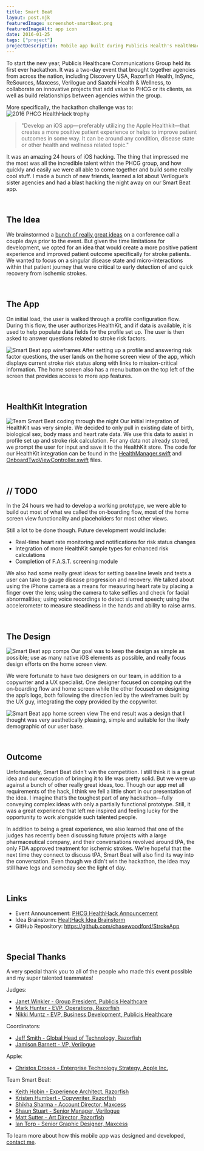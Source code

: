 ```yaml
---
title: Smart Beat
layout: post.njk
featuredImage: screenshot-smartBeat.png
featuredImageAlt: app icon
date: 2016-01-25
tags: ["project"]
projectDescription: Mobile app built during Publicis Health's HealthHack hackathon.
---
```


<div class="post-content">
    <p>
        To start the new year, Publicis Healthcare Communications Group held its first ever hackathon. It was a two-day event that brought together agencies from across the nation, including Discovery USA, Razorfish Health, InSync, ReSources, Maxcess, Verilogue and Saatchi Health & Wellness, to collaborate on innovative projects that add value to PHCG or its clients, as well as build relationships between agencies within the group.
    </p>
    <p>
        More specifically, the hackathon challenge was to:
        <img class="pull-right highlight" src="highlight-smartBeat-004.png" alt="2016 PHCG HealthHack trophy"/>
    </p>
    <blockquote cite="http://www.chasewoodford.com/resources/documents/PHCG_Health_Hack.pdf">
        <p>
            "Develop an iOS app&mdash;preferably utilizing the Apple Healthkit&mdash;that creates a more positive patient experience or helps to improve patient outcomes in some way. It can be around any condition, disease state or other health and wellness related topic."
        </p>
    </blockquote>
    <p>
        It was an amazing 24 hours of iOS hacking. The thing that impressed me the most was all the incredible talent within the PHCG group, and how quickly and easily we were all able to come together and build some really cool stuff. I made a bunch of new friends, learned a lot about Verilogue’s sister agencies and had a blast hacking the night away on our Smart Beat app.
    </p>
    <br/>
    <h2>
        The Idea
    </h2>
    <p>
        We brainstormed a <a href="http://www.chasewoodford.com/resources/documents/Health%20Hack%20Ideas.pdf" title="Idea brainstorm for HealthHack">bunch of really great ideas</a> on a conference call a couple days prior to the event. But given the time limitations for development, we opted for an idea that would create a more positive patient experience and improved patient outcome specifically for stroke patients. We wanted to focus on a singular disease state and micro-interactions within that patient journey that were critical to early detection of and quick recovery from ischemic strokes.
    </p>
    <br/>
    <h2>
        The App
    </h2>
    <p>
        On initial load, the user is walked through a profile configuration flow. During this flow, the user authorizes HealthKit, and if data is available, it is used to help populate data fields for the profile set up. The user is then asked to answer questions related to stroke risk factors.
    </p>
    <p>
        <img class="add-bottom highlight" src="highlight-smartBeat-001.png" alt="Smart Beat app wireframes"/>
        After setting up a profile and answering risk factor questions, the user lands on the home screen view of the app, which displays current stroke risk status along with links to mission-critical information. The home screen also has a menu button on the top left of the screen that provides access to more app features.
    </p>
    <br/>
    <h2>
        HealthKit Integration
    </h2>
    <p>
        <img class="pull-right highlight" src="highlight-smartBeat-005.png" alt="Team Smart Beat coding through the night"/>
        Our initial integration of HealthKit was very simple. We decided to only pull in existing date of birth, biological sex, body mass and heart rate data. We use this data to assist in profile set up and stroke risk calculation. For any data not already stored, we prompt the user for input and  save it to the HealthKit store. The code for our HealthKit integration can be found in the <a href="https://github.com/chasewoodford/StrokeApp/blob/master/StrokeApp/HealthManager.swift" title="HealthManager.swift">HealthManager.swift</a> and <a href="https://github.com/chasewoodford/StrokeApp/blob/master/StrokeApp/OnboardTwoViewController.swift" title="OnboardTwoViewController.swift">OnboardTwoViewController.swift</a> files.
    </p>
    <br/>
    <h2>
        // TODO
    </h2>
    <p>
        In the 24 hours we had to develop a working prototype, we were able to build out most of what we called the on-boarding flow, most of the home screen view functionality and placeholders for most other views.
    </p>
    <p>
        Still a lot to be done though. Future development would include:
    </p>
    <ul class="square">
        <li>Real-time heart rate monitoring and notifications for risk status changes</li>
        <li>Integration of more HealthKit sample types for enhanced risk calculations</li>
        <li>Completion of F.A.S.T. screening module</li>
    </ul>
    <p>
        We also had some really great ideas for setting baseline levels and tests a user can take to gauge disease progression and recovery. We talked about using the iPhone camera as a means for measuring heart rate by placing a finger over the lens; using the camera to take selfies and check for facial abnormalities; using voice recordings to detect slurred speech; using the accelerometer to measure steadiness in the hands and ability to raise arms.
    </p>
    <br/>
    <h2>
        The Design
    </h2>
    <p>
        <img class="add-bottom highlight" src="highlight-smartBeat-002.png" alt="Smart Beat app comps"/>
        Our goal was to keep the design as simple as possible; use as many native iOS elements as possible, and really focus design efforts on the home screen view.
    </p>
    <p>
        We were fortunate to have two designers on our team, in addition to a copywriter and a UX specialist. One designer focused on comping out the on-boarding flow and home screen while the other focused on designing the app’s logo, both following the direction led by the wireframes built by the UX guy, integrating the copy provided by the copywriter.
    </p>
    <p>
        <img class="pull-right" src="highlight-smartBeat-003.png" alt="Smart Beat app home screen view"/>
        The end result was a design that I thought was very aesthetically pleasing, simple and suitable for the likely demographic of our user base.
    </p>
    <br/>
    <h2>
        Outcome
    </h2>
    <p>
        Unfortunately, Smart Beat didn’t win the competition. I still think it is a great idea and our execution of bringing it to life was pretty solid. But we were up against a bunch of other really great ideas, too. Though our app met all requirements of the hack, I think we fell a little short in our presentation of the idea. I imagine that’s the toughest part of any hackathon&mdash;fully conveying complex ideas with only a partially functional prototype. Still, it was a great experience that left me inspired and feeling lucky for the opportunity to work alongside such talented people.
    </p>
    <p>
        In addition to being a great experience, we also learned that one of the judges has recently been discussing future projects with a large pharmaceutical company, and their conversations revolved around tPA, the only FDA approved treatment for ischemic strokes. We're hopeful that the next time they connect to discuss tPA, Smart Beat will also find its way into the conversation. Even though we didn't win the hackathon, the idea may still have legs and someday see the light of day.
    </p>
    <br/>
    <h2>
        Links
    </h2>
    <ul class="square">
        <li>Event Announcement: <a href="http://www.chasewoodford.com/resources/documents/PHCG_Health_Hack.pdf" title="PHCG HealthHack Announcement">PHCG HealthHack Announcement</a></li>
        <li>Idea Brainstorm: <a href="http://www.chasewoodford.com/resources/documents/Health%20Hack%20Ideas.pdf" title="HealthHack Idea Brainstorm">HealtHack Idea Brainstorm</a></li>
        <li>GitHub Repository: <a href="https://github.com/chasewoodford/StrokeApp" title="Smart Beat code on GitHub">https://github.com/chasewoodford/StrokeApp</a></li>
    </ul>
    <br/>
    <h2>
        Special Thanks
    </h2>
    <p>
        A very special thank you to all of the people who made this event possible and my super talented teammates!
    </p>
    <p class="remove-bottom">
        Judges:
    </p>
    <ul class="square">
        <li><a href="https://www.linkedin.com/in/janet-winkler-b1a837a" title="Janet Winkler">Janet Winkler - Group President, Publicis Healthcare</a></li>
        <li><a href="https://www.linkedin.com/in/mhunter" title="Mark Hunter">Mark Hunter - EVP, Operations, Razorfish</a></li>
        <li><a href="https://www.linkedin.com/in/nikki-muntz-8b643a1b" title="Nikki Muntz">Nikki Muntz - EVP, Business Development, Publicis Healthcare</a></li>
    </ul>
    <p class="remove-bottom">
        Coordinators:
    </p>
    <ul class="square">
        <li><a href="https://www.linkedin.com/in/jeff-smith-18551a1" title="Jeff Smith">Jeff Smith - Global Head of Technology, Razorfish</a></li>
        <li><a href="https://www.linkedin.com/in/jamison-barnett-5280662" title="Jamison Barnett">Jamison Barnett - VP, Verilogue</a></li>
    </ul>
    <p class="remove-bottom">
        Apple:
    </p>
    <ul class="square">
        <li><a href="https://www.linkedin.com/in/drosos" title="Christos Drosos">Christos Drosos - Enterprise Technology Strategy, Apple Inc.</a></li>
    </ul>
    <p class="remove-bottom">
        Team Smart Beat:
    </p>
    <ul class="square">
        <li><a href="https://www.linkedin.com/in/keithhobin" title="Keith Hobin">Keith Hobin - Experience Architect, Razorfish</a></li>
        <li><a href="https://www.linkedin.com/in/kristenhumbert" title="Kristen Humber">Kristen Humbert - Copywriter, Razorfish</a></li>
        <li><a href="https://www.linkedin.com/in/shikhasharmapharmd" title="Shikha Sharma">Shikha Sharma - Account Director, Maxcess</a></li>
        <li><a href="https://www.linkedin.com/in/shaun-stuart-832b655" title="Shaun Stuart">Shaun Stuart - Senior Manager, Verilogue</a></li>
        <li><a href="https://www.linkedin.com/in/matt-sutter-7584441" title="Matt Sutter    ">Matt Sutter - Art Director, Razorfish</a></li>
        <li><a href="https://www.linkedin.com/in/ian-torp-90640934" title="Ian Torp">Ian Torp - Senior Graphic Designer, Maxcess</a></li>
    </ul>
    <p>
        To learn more about how this mobile app was designed and developed, <a href="http://www.chasewoodford.com/#contact">contact me</a>.
    </p>
</div>